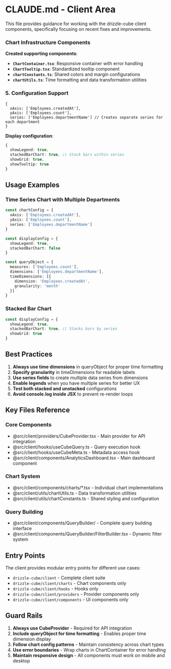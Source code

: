# CLAUDE.md - Client Area

This file provides guidance for working with the drizzle-cube client components, specifically focusing on recent fixes and improvements.

### Chart Infrastructure Components

**Created supporting components**:
- **`ChartContainer.tsx`**: Responsive container with error handling
- **`ChartTooltip.tsx`**: Standardized tooltip component  
- **`chartConstants.ts`**: Shared colors and margin configurations
- **`chartUtils.ts`**: Time formatting and data transformation utilities

### 5. Configuration Support

```
{
  xAxis: ['Employees.createdAt'],
  yAxis: ['Employees.count'],
  series: ['Employees.departmentName'] // Creates separate series for each department
}
```

**Display configuration**:
```typescript
{
  showLegend: true,
  stackedBarChart: true, // Stack bars within series
  showGrid: true,
  showTooltip: true
}
```
## Usage Examples

### Time Series Chart with Multiple Departments
```typescript
const chartConfig = {
  xAxis: ['Employees.createdAt'],
  yAxis: ['Employees.count'], 
  series: ['Employees.departmentName']
}

const displayConfig = {
  showLegend: true,
  stackedBarChart: false
}

const queryObject = {
  measures: ['Employees.count'],
  dimensions: ['Employees.departmentName'],
  timeDimensions: [{
    dimension: 'Employees.createdAt',
    granularity: 'month'
  }]
}
```

### Stacked Bar Chart
```typescript
const displayConfig = {
  showLegend: true,
  stackedBarChart: true, // Stacks bars by series
  showGrid: true
}
```

## Best Practices

1. **Always use time dimensions** in queryObject for proper time formatting
2. **Specify granularity** in timeDimensions for readable labels  
3. **Use series fields** to create multiple data series from dimensions
4. **Enable legends** when you have multiple series for better UX
5. **Test both stacked and unstacked** configurations
6. **Avoid console.log inside JSX** to prevent re-render loops

## Key Files Reference

### Core Components
- @src/client/providers/CubeProvider.tsx - Main provider for API integration
- @src/client/hooks/useCubeQuery.ts - Query execution hook
- @src/client/hooks/useCubeMeta.ts - Metadata access hook
- @src/client/components/AnalyticsDashboard.tsx - Main dashboard component

### Chart System
- @src/client/components/charts/*.tsx - Individual chart implementations
- @src/client/utils/chartUtils.ts - Data transformation utilities
- @src/client/utils/chartConstants.ts - Shared styling and configuration

### Query Building
- @src/client/components/QueryBuilder/ - Complete query building interface
- @src/client/components/QueryBuilder/FilterBuilder.tsx - Dynamic filter system

## Entry Points

The client provides modular entry points for different use cases:
- `drizzle-cube/client` - Complete client suite
- `drizzle-cube/client/charts` - Chart components only
- `drizzle-cube/client/hooks` - Hooks only
- `drizzle-cube/client/providers` - Provider components only
- `drizzle-cube/client/components` - UI components only

## Guard Rails

1. **Always use CubeProvider** - Required for API integration
2. **Include queryObject for time formatting** - Enables proper time dimension display
3. **Follow chart config patterns** - Maintain consistency across chart types
4. **Use error boundaries** - Wrap charts in ChartContainer for error handling
5. **Maintain responsive design** - All components must work on mobile and desktop